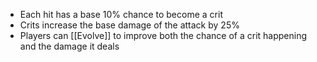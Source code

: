 - Each hit has a base 10% chance to become a crit
- Crits increase the base damage of the attack by 25%
- Players can [[Evolve]] to improve both the chance of a crit happening and the damage it deals